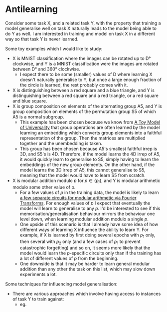 
# Antilearning
Consider some task X, and a related task Y, with the property that training a model generalise well on task X naturally leads to the model being able to do Y as well. I am interested in training and model on task X in a different way so that task Y is never learned.

Some toy examples which I would like to study:
- X is MNIST classification where the images can be rotated up to D° clockwise, and Y is a MNIST classification were the images are rotated between D° and 360° clockwise.
  - I expect there to be some (smaller) values of D where learning X doesn't naturally generalise to Y, but once a large enough fraction of the circle is learned, the rest probably comes with it.
- X is distinguishing between a red square and a blue triangle, and Y is distinguishing between a red square and a red triangle, or a red square and blue square.
- X is group composition on elements of the alternating group A5, and Y is group composition on elements of the permutation group S5 of which A5 is a normal subgroup.
  - This example has been chosen because we know from [A Toy Model of Universality](https://arxiv.org/abs/2302.03025) that group operations are often learned by the model learning an embedding which converts group elements into a faithful representation of the group. Then the matrices are multiplied together and the unembedding is taken.
  - This group has been chosen because A5's smallest faithful irrep is 3D, and S5's is 4D. Therefore, if the model learns the 4D irrep of A5, it would quickly learn to generalise to S5, simply having to learn the embeddings of the new group elements. On the other hand, if the model learns the 3D irrep of A5, this cannot generalise to S5, meaning that the model would have to learn S5 from scratch.
- X is modular addition modulo $p$ for $p \in \{p_i\}$, and Y is modular arithmetic modulo some other value of p.
  - For a few values of $p$ in the training data, the model is likely to learn [a few separate circuits for modular arithmetic via Fourier Transforms](https://arxiv.org/abs/2301.05217). For enough values of $p$ I expect that eventually the model will learn to generalise to any $p$. I'd be interested to see if this memorisation/generalisation behaviour mirrors the behaviour one level down, when learning modular addition modulo a single $p$. 
  - One upside of this scenario is that I already have some idea of how different ways of learning X influence the ability to learn Y. For example, if X is learned by first doing several epochs with $p_1$ only, then several with $p_2$ only (and a few cases of $p_1$ to prevent catastrophic forgetting) and so on, it seems more likely that the model would learn the $p$-specific circuits only than if the training has a lot of different values of $p$ from the beginning.
  - One downside is that it may be harder to learn general modular addition than any other the task on this list, which may slow down experiments a lot.

Some techniques for influencing model generalisation:
- There are various approaches which involve having access to instances of task Y to train against:
  - eg. 

